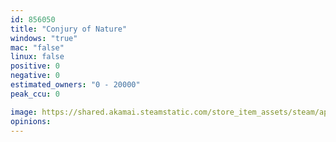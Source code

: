 ```yaml
---
id: 856050
title: "Conjury of Nature"
windows: "true"
mac: "false"
linux: false
positive: 0
negative: 0
estimated_owners: "0 - 20000"
peak_ccu: 0

image: https://shared.akamai.steamstatic.com/store_item_assets/steam/apps/856050/header.jpg?t=1526646053
opinions:
---
```

